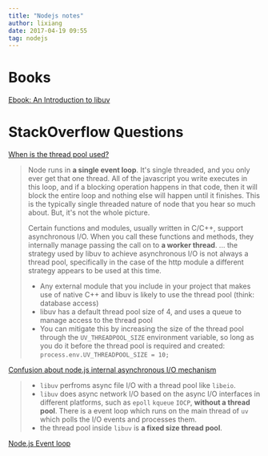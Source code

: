```yaml
---
title: "Nodejs notes"
author: lixiang
date: 2017-04-19 09:55
tag: nodejs
---
```


# Books

[Ebook: An Introduction to libuv](https://nikhilm.github.io/uvbook/index.html)


# StackOverflow Questions

[When is the thread pool used?](http://stackoverflow.com/questions/22644328/when-is-the-thread-pool-used)

> Node runs in **a single event loop**. It's single threaded, and you only ever get that one thread. All of the javascript you write executes in this loop, and if a blocking operation happens in that code, then it will block the entire loop and nothing else will happen until it finishes. This is the typically single threaded nature of node that you hear so much about. But, it's not the whole picture.
>
> Certain functions and modules, usually written in C/C++, support asynchronous I/O. When you call these functions and methods, they internally manage passing the call on to **a worker thread**. ... the strategy used by libuv to achieve asynchronous I/O is not always a thread pool, specifically in the case of the http module a different strategy appears to be used at this time.
>
> * Any external module that you include in your project that makes use of native C++ and libuv is likely to use the thread pool (think: database access)
> * libuv has a default thread pool size of 4, and uses a queue to manage access to the thread pool
> * You can mitigate this by increasing the size of the thread pool through the `UV_THREADPOOL_SIZE` environment variable, so long as you do it before the thread pool is required and created: `process.env.UV_THREADPOOL_SIZE = 10;`

[Confusion about node.js internal asynchronous I/O mechanism](http://stackoverflow.com/questions/15526546/confusion-about-node-js-internal-asynchronous-i-o-mechanism)

> * `libuv` perfroms async file I/O with a thread pool like `libeio`.
> * `libuv` does async network I/O based on the async I/O interfaces in different platforms, such as `epoll` `kqueue` `IOCP`, **without a thread pool**. There is a event loop which runs on the main thread of `uv` which polls the I/O events and processes them.
> * the thread pool inside `libuv` is **a fixed size thread pool**.

[Node.js Event loop](http://stackoverflow.com/questions/25568613/node-js-event-loop)
